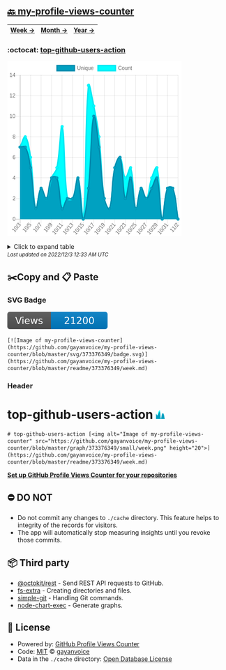 ## [🔙 my-profile-views-counter](https://github.com/gayanvoice/my-profile-views-counter)
| [**Week →**](https://github.com/gayanvoice/my-profile-views-counter/blob/master/readme/373376349/week.md) | [**Month →**](https://github.com/gayanvoice/my-profile-views-counter/blob/master/readme/373376349/month.md) | [**Year →**](https://github.com/gayanvoice/my-profile-views-counter/blob/master/readme/373376349/year.md) |
| ---- | ---- | ----- |
### :octocat: [top-github-users-action](https://github.com/gayanvoice/top-github-users-action)
![Image of my-profile-views-counter](https://github.com/gayanvoice/my-profile-views-counter/blob/master/graph/373376349/large/month.png)

<details>
	<summary>Click to expand table</summary>
	<h2>:calendar: Month Page Views Table</h2>
<table>
	<tr>
		<th>
			Last Updated
		</th>
		<th>
			Unique
		</th>
		<th>
			Count
		</th>
	</tr>
	<tr>
		<td>
			<code>2022/12/3</code>
		</td>
		<td>
			<code>0</code>
		</td>
		<td>
			<code>0</code>
		</td>
	</tr>
	<tr>
		<td>
			<code>2022/12/2</code>
		</td>
		<td>
			<code>2</code>
		</td>
		<td>
			<code>2</code>
		</td>
	</tr>
	<tr>
		<td>
			<code>2022/12/1</code>
		</td>
		<td>
			<code>4</code>
		</td>
		<td>
			<code>22</code>
		</td>
	</tr>
	<tr>
		<td>
			<code>2022/11/30</code>
		</td>
		<td>
			<code>11</code>
		</td>
		<td>
			<code>13</code>
		</td>
	</tr>
	<tr>
		<td>
			<code>2022/11/29</code>
		</td>
		<td>
			<code>2</code>
		</td>
		<td>
			<code>2</code>
		</td>
	</tr>
	<tr>
		<td>
			<code>2022/11/28</code>
		</td>
		<td>
			<code>7</code>
		</td>
		<td>
			<code>9</code>
		</td>
	</tr>
	<tr>
		<td>
			<code>2022/11/27</code>
		</td>
		<td>
			<code>7</code>
		</td>
		<td>
			<code>20</code>
		</td>
	</tr>
	<tr>
		<td>
			<code>2022/11/26</code>
		</td>
		<td>
			<code>5</code>
		</td>
		<td>
			<code>8</code>
		</td>
	</tr>
	<tr>
		<td>
			<code>2022/11/25</code>
		</td>
		<td>
			<code>4</code>
		</td>
		<td>
			<code>5</code>
		</td>
	</tr>
	<tr>
		<td>
			<code>2022/11/24</code>
		</td>
		<td>
			<code>5</code>
		</td>
		<td>
			<code>7</code>
		</td>
	</tr>
	<tr>
		<td>
			<code>2022/11/23</code>
		</td>
		<td>
			<code>1</code>
		</td>
		<td>
			<code>1</code>
		</td>
	</tr>
	<tr>
		<td>
			<code>2022/11/22</code>
		</td>
		<td>
			<code>4</code>
		</td>
		<td>
			<code>42</code>
		</td>
	</tr>
	<tr>
		<td>
			<code>2022/11/21</code>
		</td>
		<td>
			<code>2</code>
		</td>
		<td>
			<code>20</code>
		</td>
	</tr>
	<tr>
		<td>
			<code>2022/11/20</code>
		</td>
		<td>
			<code>3</code>
		</td>
		<td>
			<code>4</code>
		</td>
	</tr>
	<tr>
		<td>
			<code>2022/11/19</code>
		</td>
		<td>
			<code>3</code>
		</td>
		<td>
			<code>12</code>
		</td>
	</tr>
	<tr>
		<td>
			<code>2022/11/18</code>
		</td>
		<td>
			<code>7</code>
		</td>
		<td>
			<code>25</code>
		</td>
	</tr>
	<tr>
		<td>
			<code>2022/11/17</code>
		</td>
		<td>
			<code>3</code>
		</td>
		<td>
			<code>4</code>
		</td>
	</tr>
	<tr>
		<td>
			<code>2022/11/16</code>
		</td>
		<td>
			<code>3</code>
		</td>
		<td>
			<code>3</code>
		</td>
	</tr>
	<tr>
		<td>
			<code>2022/11/15</code>
		</td>
		<td>
			<code>4</code>
		</td>
		<td>
			<code>4</code>
		</td>
	</tr>
	<tr>
		<td>
			<code>2022/11/14</code>
		</td>
		<td>
			<code>3</code>
		</td>
		<td>
			<code>3</code>
		</td>
	</tr>
	<tr>
		<td>
			<code>2022/11/13</code>
		</td>
		<td>
			<code>4</code>
		</td>
		<td>
			<code>9</code>
		</td>
	</tr>
	<tr>
		<td>
			<code>2022/11/12</code>
		</td>
		<td>
			<code>1</code>
		</td>
		<td>
			<code>1</code>
		</td>
	</tr>
	<tr>
		<td>
			<code>2022/11/11</code>
		</td>
		<td>
			<code>1</code>
		</td>
		<td>
			<code>1</code>
		</td>
	</tr>
	<tr>
		<td>
			<code>2022/11/10</code>
		</td>
		<td>
			<code>10</code>
		</td>
		<td>
			<code>37</code>
		</td>
	</tr>
	<tr>
		<td>
			<code>2022/11/9</code>
		</td>
		<td>
			<code>3</code>
		</td>
		<td>
			<code>3</code>
		</td>
	</tr>
	<tr>
		<td>
			<code>2022/11/8</code>
		</td>
		<td>
			<code>3</code>
		</td>
		<td>
			<code>11</code>
		</td>
	</tr>
	<tr>
		<td>
			<code>2022/11/7</code>
		</td>
		<td>
			<code>5</code>
		</td>
		<td>
			<code>5</code>
		</td>
	</tr>
	<tr>
		<td>
			<code>2022/11/6</code>
		</td>
		<td>
			<code>4</code>
		</td>
		<td>
			<code>7</code>
		</td>
	</tr>
	<tr>
		<td>
			<code>2022/11/5</code>
		</td>
		<td>
			<code>4</code>
		</td>
		<td>
			<code>5</code>
		</td>
	</tr>
	<tr>
		<td>
			<code>2022/11/4</code>
		</td>
		<td>
			<code>8</code>
		</td>
		<td>
			<code>19</code>
		</td>
	</tr>
	<tr>
		<td>
			<code>2022/11/3</code>
		</td>
		<td>
			<code>5</code>
		</td>
		<td>
			<code>15</code>
		</td>
	</tr>
</table>

</details>
<small><i>Last updated on 2022/12/3 12:33 AM UTC</i></small>

## ✂️Copy and 📋 Paste
### SVG Badge
[![Image of my-profile-views-counter](https://github.com/gayanvoice/my-profile-views-counter/blob/master/svg/373376349/badge.svg)](https://github.com/gayanvoice/my-profile-views-counter/blob/master/readme/373376349/week.md)
```readme
[![Image of my-profile-views-counter](https://github.com/gayanvoice/my-profile-views-counter/blob/master/svg/373376349/badge.svg)](https://github.com/gayanvoice/my-profile-views-counter/blob/master/readme/373376349/week.md)
```
### Header
# top-github-users-action [<img alt="Image of my-profile-views-counter" src="https://github.com/gayanvoice/my-profile-views-counter/blob/master/graph/373376349/small/week.png" height="20">](https://github.com/gayanvoice/my-profile-views-counter/blob/master/readme/373376349/week.md)
```readme
# top-github-users-action [<img alt="Image of my-profile-views-counter" src="https://github.com/gayanvoice/my-profile-views-counter/blob/master/graph/373376349/small/week.png" height="20">](https://github.com/gayanvoice/my-profile-views-counter/blob/master/readme/373376349/week.md)
```
[**Set up GitHub Profile Views Counter for your repositories**](https://github.com/gayanvoice/github-profile-views-counter)
## ⛔ DO NOT
- Do not commit any changes to `./cache` directory. This feature helps to integrity of the records for visitors.
- The app will automatically stop measuring insights until you revoke those commits.
## 📦 Third party

- [@octokit/rest](https://www.npmjs.com/package/@octokit/rest) - Send REST API requests to GitHub.
- [fs-extra](https://www.npmjs.com/package/fs-extra) - Creating directories and files.
- [simple-git](https://www.npmjs.com/package/simple-git) - Handling Git commands.
- [node-chart-exec](https://www.npmjs.com/package/node-chart-exec) - Generate graphs.
## 📄 License
- Powered by: [GitHub Profile Views Counter](https://github.com/gayanvoice/github-profile-views-counter)
- Code: [MIT](./LICENSE) © [gayanvoice](https://github.com/gayanvoice/github-profile-views-counter)
- Data in the `./cache` directory: [Open Database License](https://opendatacommons.org/licenses/odbl/1-0/)